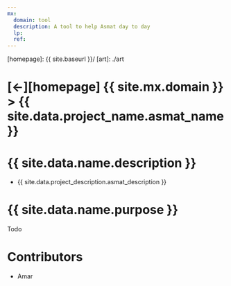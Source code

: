 ```yaml
---
mx:
  domain: tool
  description: A tool to help Asmat day to day
  lp:
  ref:
---
```



[//]: #(Reference)
[homepage]:   {{ site.baseurl }}/
[art]:        ./art

# [&larr;][homepage] {{ site.mx.domain }} > {{ site.data.project_name.asmat_name }}
# {{ site.data.name.description }}
- {{ site.data.project_description.asmat_description }}

# {{ site.data.name.purpose }}
Todo


# Contributors
- Amar

